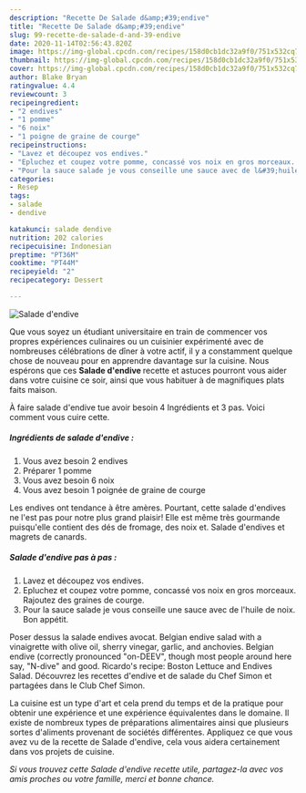 ```yaml
---
description: "Recette De Salade d&amp;#39;endive"
title: "Recette De Salade d&amp;#39;endive"
slug: 99-recette-de-salade-d-and-39-endive
date: 2020-11-14T02:56:43.820Z
image: https://img-global.cpcdn.com/recipes/158d0cb1dc32a9f0/751x532cq70/salade-dendive-photo-principale-de-la-recette.jpg
thumbnail: https://img-global.cpcdn.com/recipes/158d0cb1dc32a9f0/751x532cq70/salade-dendive-photo-principale-de-la-recette.jpg
cover: https://img-global.cpcdn.com/recipes/158d0cb1dc32a9f0/751x532cq70/salade-dendive-photo-principale-de-la-recette.jpg
author: Blake Bryan
ratingvalue: 4.4
reviewcount: 3
recipeingredient:
- "2 endives"
- "1 pomme"
- "6 noix"
- "1 poigne de graine de courge"
recipeinstructions:
- "Lavez et découpez vos endives."
- "Epluchez et coupez votre pomme, concassé vos noix en gros morceaux. Rajoutez des graines de courge."
- "Pour la sauce salade je vous conseille une sauce avec de l&#39;huile de noix. Bon appétit."
categories:
- Resep
tags:
- salade
- dendive

katakunci: salade dendive 
nutrition: 202 calories
recipecuisine: Indonesian
preptime: "PT36M"
cooktime: "PT44M"
recipeyield: "2"
recipecategory: Dessert

---
```



![Salade d&#39;endive](https://img-global.cpcdn.com/recipes/158d0cb1dc32a9f0/751x532cq70/salade-dendive-photo-principale-de-la-recette.jpg)

Que vous soyez un étudiant universitaire en train de commencer vos propres expériences culinaires ou un cuisinier expérimenté avec de nombreuses célébrations de dîner à votre actif, il y a constamment quelque chose de nouveau pour en apprendre davantage sur la cuisine. Nous espérons que ces <strong> Salade d&#39;endive </strong> recette et astuces pourront vous aider dans votre cuisine ce soir, ainsi que vous habituer à de magnifiques plats faits maison.

<!--inarticleads1-->

À faire salade d&#39;endive tue avoir besoin 4 Ingrédients et 3 pas. Voici comment vous cuire cette.

##### Ingrédients de salade d&#39;endive :

1. Vous avez besoin 2 endives
1. Préparer 1 pomme
1. Vous avez besoin 6 noix
1. Vous avez besoin 1 poignée de graine de courge


Les endives ont tendance à être amères. Pourtant, cette salade d&#39;endives ne l&#39;est pas pour notre plus grand plaisir! Elle est même très gourmande puisqu&#39;elle contient des dés de fromage, des noix et. Salade d&#39;endives et magrets de canards. 

<!--inarticleads2-->

##### Salade d&#39;endive pas à pas :

1. Lavez et découpez vos endives.
1. Epluchez et coupez votre pomme, concassé vos noix en gros morceaux. Rajoutez des graines de courge.
1. Pour la sauce salade je vous conseille une sauce avec de l&#39;huile de noix. Bon appétit.


Poser dessus la salade endives avocat. Belgian endive salad with a vinaigrette with olive oil, sherry vinegar, garlic, and anchovies. Belgian endive (correctly pronounced &#34;on-DEEV&#34;, though most people around here say, &#34;N-dive&#34; and good. Ricardo&#39;s recipe: Boston Lettuce and Endives Salad. Découvrez les recettes d&#39;endive et de salade du Chef Simon et partagées dans le Club Chef Simon. 

<!--inarticleads1-->

<p>
La cuisine est un type d'art et cela prend du temps et de la pratique pour obtenir une expérience et une expérience équivalentes dans le domaine. Il existe de nombreux types de préparations alimentaires ainsi que plusieurs sortes d'aliments provenant de sociétés différentes. Appliquez ce que vous avez vu de la recette de Salade d&#39;endive, cela vous aidera certainement dans vos projets de cuisine.
</p>

<p>
<i>Si vous trouvez cette Salade d&#39;endive recette utile, partagez-la avec vos amis proches ou votre famille, merci et bonne chance.</i>
</p>
